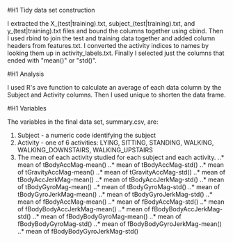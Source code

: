 #H1 Tidy data set construction

I extracted the X_(test|training).txt, subject_(test|training).txt, and y_(test|training).txt files and bound the columns together using cbind. Then I used rbind to join the test and training data together and added column headers from features.txt. I converted the activity indices to names by looking them up in activity_labels.txt. Finally I selected just the columns that ended with "mean()" or "std()".

#H1 Analysis

I used R's ave function to calculate an average of each data column by the Subject and Activity columns. Then I used unique to shorten the data frame.

#H1 Variables

The variables in the final data set, summary.csv, are:

1. Subject - a numeric code identifying the subject
2. Activity - one of 6 activities: LYING, SITTING, STANDING, WALKING, WALKING_DOWNSTAIRS, WALKING_UPSTAIRS
3. The mean of each activity studied for each subject and each activity.
..* mean of tBodyAccMag-mean()
..* mean of tBodyAccMag-std()
..* mean of tGravityAccMag-mean()
..* mean of tGravityAccMag-std()
..* mean of tBodyAccJerkMag-mean()
..* mean of tBodyAccJerkMag-std()
..* mean of tBodyGyroMag-mean()
..* mean of tBodyGyroMag-std()
..* mean of tBodyGyroJerkMag-mean()
..* mean of tBodyGyroJerkMag-std()
..* mean of fBodyAccMag-mean()
..* mean of fBodyAccMag-std()
..* mean of fBodyBodyAccJerkMag-mean()
..* mean of fBodyBodyAccJerkMag-std()
..* mean of fBodyBodyGyroMag-mean()
..* mean of fBodyBodyGyroMag-std()
..* mean of fBodyBodyGyroJerkMag-mean()
..* mean of fBodyBodyGyroJerkMag-std()
